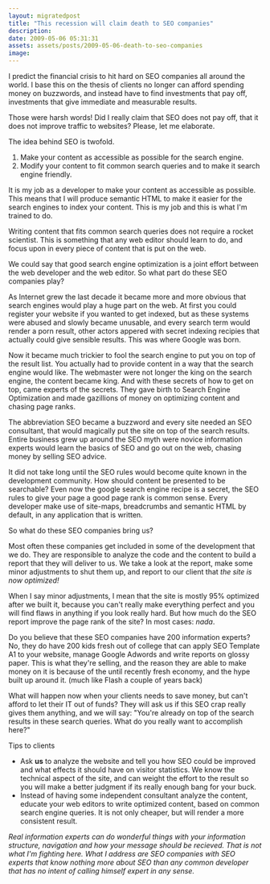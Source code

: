 ```yaml
---
layout: migratedpost
title: "This recession will claim death to SEO companies"
description:
date: 2009-05-06 05:31:31
assets: assets/posts/2009-05-06-death-to-seo-companies
image: 
---
```


I predict the financial crisis to hit hard on SEO companies all around the world. I base this on the thesis of clients no longer can afford spending money on buzzwords, and instead have to find investments that pay off, investments that give immediate and measurable results.

Those were harsh words! Did I really claim that SEO does not pay off, that it does not improve traffic to websites? Please, let me elaborate.

The idea behind SEO is twofold.
<ol>
 <li>Make your content as accessible as possible for the search engine.</li>
 <li>Modify your content to fit common search queries and to make it search engine friendly.</li>
</ol>
It is my job as a developer to make your content as accessible as possible. This means that I will produce semantic HTML to make it easier for the search engines to index your content. This is my job and this is what I'm trained to do.

Writing content that fits common search queries does not require a rocket scientist. This is something that any web editor should learn to do, and focus upon in every piece of content that is put on the web.

We could say that good search engine optimization is a joint effort between the web developer and the web editor. So what part do these SEO companies play?

As Internet grew the last decade it became more and more obvious that search engines would play a huge part on the web. At first you could register your website if you wanted to get indexed, but as these systems were abused and slowly became unusable, and every search term would render a porn result, other actors appered with secret indexing recipies that actually could give sensible results. This was where Google was born.

Now it became much trickier to fool the search engine to put you on top of the result list. You actually had to provide content in a way that the search engine would like. The webmaster were not longer the king on the search engine, the content became king. And with these secrets of how to get on top, came experts of the secrets. They gave birth to Search Engine Optimization and made gazillions of money on optimizing content and chasing page ranks.

The abbreviation SEO became a buzzword and every site needed an SEO consultant, that would magically put the site on top of the search results. Entire business grew up around the SEO myth were novice information experts would learn the basics of SEO and go out on the web, chasing money by selling SEO advice.

It did not take long until the SEO rules would become quite known in the development community. How should content be presented to be searchable? Even now the google search engine recipe is a secret, the SEO rules to give your page a good page rank is common sense. Every developer make use of site-maps, breadcrumbs and semantic HTML by default, in any application that is written.

So what do these SEO companies bring us?

Most often these companies get included in some of the development that we do. They are responsible to analyze the code and the content to build a report that they will deliver to us. We take a look at the report, make some minor adjustments to shut them up, and report to our client that <em>the site is now optimized</em><em>!</em>

When I say minor adjustments, I mean that the site is mostly 95% optimized after we built it, because you can't really make everything perfect and you will find flaws in anything if you look really hard. But how much do the SEO report improve the page rank of the site? In most cases: <em>nada</em>.

Do you believe that these SEO companies have 200 information experts? No, they do have 200 kids fresh out of college that can apply SEO Template A1 to your website, manage Google Adwords and write reports on glossy paper. This is what they're selling, and the reason they are able to make money on it is because of the until recently fresh economy, and the hype built up around it. (much like Flash a couple of years back)

What will happen now when your clients needs to save money, but can't afford to let their IT out of funds? They will ask us if this SEO crap really gives them anything, and we will say: "You're already on top of the search results in these search queries. What do you really want to accomplish here?"

Tips to clients
<ul>
 <li>Ask <strong>us</strong> to analyze the website and tell you how SEO could be improved and what effects it should have on visitor statistics. We know the technical aspect of the site, and can weight the effort to the result so you will make a better judgment if its really enough bang for your buck.</li>
 <li>Instead of having some independent consultant analyze the content, educate your web editors to write optimized content, based on common search engine queries. It is not only cheaper, but will render a more consistent result.</li>
</ul>
<address>Real information experts can do wonderful things with your information structure, navigation and how your message should be recieved. That is not what I'm fighting here. What I address are SEO companies with SEO experts that know nothing more about SEO than any common developer that has no intent of calling himself expert in any sense.</address>
